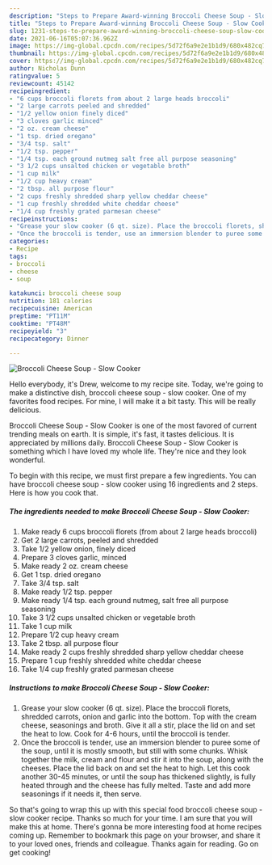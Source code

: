 ```yaml
---
description: "Steps to Prepare Award-winning Broccoli Cheese Soup - Slow Cooker"
title: "Steps to Prepare Award-winning Broccoli Cheese Soup - Slow Cooker"
slug: 1231-steps-to-prepare-award-winning-broccoli-cheese-soup-slow-cooker
date: 2021-06-16T05:07:36.962Z
image: https://img-global.cpcdn.com/recipes/5d72f6a9e2e1b1d9/680x482cq70/broccoli-cheese-soup-slow-cooker-recipe-main-photo.jpg
thumbnail: https://img-global.cpcdn.com/recipes/5d72f6a9e2e1b1d9/680x482cq70/broccoli-cheese-soup-slow-cooker-recipe-main-photo.jpg
cover: https://img-global.cpcdn.com/recipes/5d72f6a9e2e1b1d9/680x482cq70/broccoli-cheese-soup-slow-cooker-recipe-main-photo.jpg
author: Nicholas Dunn
ratingvalue: 5
reviewcount: 45142
recipeingredient:
- "6 cups broccoli florets from about 2 large heads broccoli"
- "2 large carrots peeled and shredded"
- "1/2 yellow onion finely diced"
- "3 cloves garlic minced"
- "2 oz. cream cheese"
- "1 tsp. dried oregano"
- "3/4 tsp. salt"
- "1/2 tsp. pepper"
- "1/4 tsp. each ground nutmeg salt free all purpose seasoning"
- "3 1/2 cups unsalted chicken or vegetable broth"
- "1 cup milk"
- "1/2 cup heavy cream"
- "2 tbsp. all purpose flour"
- "2 cups freshly shredded sharp yellow cheddar cheese"
- "1 cup freshly shredded white cheddar cheese"
- "1/4 cup freshly grated parmesan cheese"
recipeinstructions:
- "Grease your slow cooker (6 qt. size). Place the broccoli florets, shredded carrots, onion and garlic into the bottom. Top with the cream cheese, seasonings and broth. Give it all a stir, place the lid on and set the heat to low. Cook for 4-6 hours, until the broccoli is tender."
- "Once the broccoli is tender, use an immersion blender to puree some of the soup, until it is mostly smooth, but still with some chunks. Whisk together the milk, cream and flour and stir it into the soup, along with the cheeses. Place the lid back on and set the heat to high. Let this cook another 30-45 minutes, or until the soup has thickened slightly, is fully heated through and the cheese has fully melted. Taste and add more seasonings if it needs it, then serve."
categories:
- Recipe
tags:
- broccoli
- cheese
- soup

katakunci: broccoli cheese soup 
nutrition: 181 calories
recipecuisine: American
preptime: "PT11M"
cooktime: "PT48M"
recipeyield: "3"
recipecategory: Dinner

---
```



![Broccoli Cheese Soup - Slow Cooker](https://img-global.cpcdn.com/recipes/5d72f6a9e2e1b1d9/680x482cq70/broccoli-cheese-soup-slow-cooker-recipe-main-photo.jpg)

Hello everybody, it's Drew, welcome to my recipe site. Today, we're going to make a distinctive dish, broccoli cheese soup - slow cooker. One of my favorites food recipes. For mine, I will make it a bit tasty. This will be really delicious.

Broccoli Cheese Soup - Slow Cooker is one of the most favored of current trending meals on earth. It is simple, it's fast, it tastes delicious. It is appreciated by millions daily. Broccoli Cheese Soup - Slow Cooker is something which I have loved my whole life. They're nice and they look wonderful.




To begin with this recipe, we must first prepare a few ingredients. You can have broccoli cheese soup - slow cooker using 16 ingredients and 2 steps. Here is how you cook that.

<!--inarticleads1-->

##### The ingredients needed to make Broccoli Cheese Soup - Slow Cooker:

1. Make ready 6 cups broccoli florets (from about 2 large heads broccoli)
1. Get 2 large carrots, peeled and shredded
1. Take 1/2 yellow onion, finely diced
1. Prepare 3 cloves garlic, minced
1. Make ready 2 oz. cream cheese
1. Get 1 tsp. dried oregano
1. Take 3/4 tsp. salt
1. Make ready 1/2 tsp. pepper
1. Make ready 1/4 tsp. each ground nutmeg, salt free all purpose seasoning
1. Take 3 1/2 cups unsalted chicken or vegetable broth
1. Take 1 cup milk
1. Prepare 1/2 cup heavy cream
1. Take 2 tbsp. all purpose flour
1. Make ready 2 cups freshly shredded sharp yellow cheddar cheese
1. Prepare 1 cup freshly shredded white cheddar cheese
1. Take 1/4 cup freshly grated parmesan cheese




<!--inarticleads2-->

##### Instructions to make Broccoli Cheese Soup - Slow Cooker:

1. Grease your slow cooker (6 qt. size). Place the broccoli florets, shredded carrots, onion and garlic into the bottom. Top with the cream cheese, seasonings and broth. Give it all a stir, place the lid on and set the heat to low. Cook for 4-6 hours, until the broccoli is tender.
1. Once the broccoli is tender, use an immersion blender to puree some of the soup, until it is mostly smooth, but still with some chunks. Whisk together the milk, cream and flour and stir it into the soup, along with the cheeses. Place the lid back on and set the heat to high. Let this cook another 30-45 minutes, or until the soup has thickened slightly, is fully heated through and the cheese has fully melted. Taste and add more seasonings if it needs it, then serve.




So that's going to wrap this up with this special food broccoli cheese soup - slow cooker recipe. Thanks so much for your time. I am sure that you will make this at home. There's gonna be more interesting food at home recipes coming up. Remember to bookmark this page on your browser, and share it to your loved ones, friends and colleague. Thanks again for reading. Go on get cooking!

